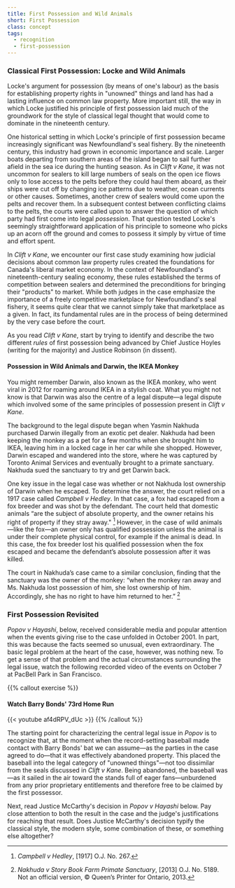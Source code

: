 ```yaml
---
title: First Possession and Wild Animals
short: First Possession
class: concept
tags:
  - recognition
  - first-possession
---
```


### Classical First Possession: Locke and Wild Animals ###

Locke's argument for possession (by means of one's labour) as the basis for establishing property rights in "unowned" things and land has had a lasting influence on common law property. More important still, the way in which Locke justified his principle of first possession laid much of the groundwork for the style of classical legal thought that would come to dominate in the nineteenth century. 

One historical setting in which Locke's principle of first possession became increasingly significant was Newfoundland's seal fishery. By the nineteenth century, this industry had grown in economic importance and scale. Larger boats departing from southern areas of the island began to sail further afield in the sea ice during the hunting season. As in *Clift v Kane*, it was not uncommon for sealers to kill large numbers of seals on the open ice flows only to lose access to the pelts before they could haul them aboard, as their ships were cut off by changing ice patterns due to weather, ocean currents or other causes. Sometimes, another crew of sealers would come upon the pelts and recover them. In a subsequent contest between conflicting claims to the pelts, the courts were called upon to answer the question of which party had first come into legal *possession*. That question tested Locke's seemingly straightforward application of his principle to someone who picks up an acorn off the ground and comes to possess it simply by virtue of time and effort spent. 

In *Clift v Kane*, we encounter our first case study examining how judicial decisions about common law property rules created the foundations for Canada's liberal market economy. In the context of Newfoundland's nineteenth-century sealing economy, these rules established the terms of competition between sealers and determined the preconditions for bringing their "products" to market. While both judges in the case emphasize the importance of a freely competitive marketplace for Newfoundland's seal fishery, it seems quite clear that we cannot simply take that marketplace as a given. In fact, its fundamental rules are in the process of being determined by the very case before the court. 

As you read *Clift v Kane*, start by trying to identify and describe the two different *rules* of first possession being advanced by Chief Justice Hoyles (writing for the majority) and Justice Robinson (in dissent). 

#### Possession in Wild Animals and Darwin, the IKEA Monkey ####

You might remember Darwin, also known as the IKEA monkey, who went viral in 2012 for roaming around IKEA in a stylish coat. What you might not know is that Darwin was also the centre of a legal dispute—a legal dispute which involved some of the same principles of possession present in *Clift v Kane*. 

The background to the legal dispute began when Yasmin Nakhuda purchased Darwin illegally from an exotic pet dealer. Nakhuda had been keeping the monkey as a pet for a few months when she brought him to IKEA, leaving him in a locked cage in her car while she shopped. However, Darwin escaped and wandered into the store, where he was captured by Toronto Animal Services and eventually brought to a primate sanctuary. Nakhuda sued the sanctuary to try and get Darwin back. 

One key issue in the legal case was whether or not Nakhuda lost ownership of Darwin when he escaped. To determine the answer, the court relied on a 1917 case called *Campbell v Hedley*. In that case, a fox had escaped from a fox breeder and was shot by the defendant. The court held that domestic animals “are the subject of absolute property, and the owner retains his right of property if they stray away." [^Campbell] However, in the case of wild animals—like the fox—an owner only has qualified possession unless the animal is under their complete physical control, for example if the animal is dead. In this case, the fox breeder lost his qualified possession when the fox escaped and became the defendant’s absolute possession after it was killed.

The court in Nakhuda’s case came to a similar conclusion, finding that the sanctuary was the owner of the monkey: “when the monkey ran away and Ms. Nakhuda lost possession of him, she lost ownership of him. Accordingly, she has no right to have him returned to her.” [^Nakhuda] 

[^Campbell]: *Campbell v Hedley*, [1917] O.J. No. 267.

[^Nakhuda]: *Nakhuda v Story Book Farm Primate Sanctuary*, [2013] O.J. No. 5189. Not an official version, © Queen’s Printer for Ontario, 2013. 

### First Possession Revisited ###

*Popov v Hayashi*, below, received considerable media and popular attention when the events giving rise to the case unfolded in October 2001. In part, this was because the facts seemed so unusual, even extraordinary. The basic legal problem at the heart of the case, however, was nothing new. To get a sense of that problem and the actual circumstances surrounding the legal issue, watch the following recorded video of the events on October 7 at PacBell Park in San Francisco. 

{{% callout exercise %}} 

#### Watch Barry Bonds' 73rd Home Run ####

{{< youtube af4dRPV_dUc >}}
{{% /callout %}}

The starting point for characterizing the central legal issue in *Popov* is to recognize that, at the moment when the record-setting baseball made contact with Barry Bonds' bat we can assume—as the parties in the case agreed to do—that it was effectively abandoned property. This placed the baseball into the legal category of "unowned things"—not too dissimilar from the seals discussed in *Clift v Kane*. Being abandoned, the baseball was—as it sailed in the air toward the stands full of eager fans—unburdened from any prior proprietary entitlements and therefore free to be claimed by the first possessor.

Next, read Justice McCarthy's decision in *Popov v Hayashi* below. Pay close attention to both the result in the case and the judge's justifications for reaching that result. Does Justice McCarthy's decision typify the classical style, the modern style, some combination of these, or something else altogether?
